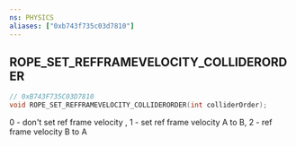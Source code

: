 ```yaml
---
ns: PHYSICS
aliases: ["0xb743f735c03d7810"]
---
```

## ROPE_SET_REFFRAMEVELOCITY_COLLIDERORDER

```c
// 0xB743F735C03D7810
void ROPE_SET_REFFRAMEVELOCITY_COLLIDERORDER(int colliderOrder);
```

0 - don't set ref frame velocity , 1 - set ref frame velocity A to B, 2 - ref frame velocity B to A

